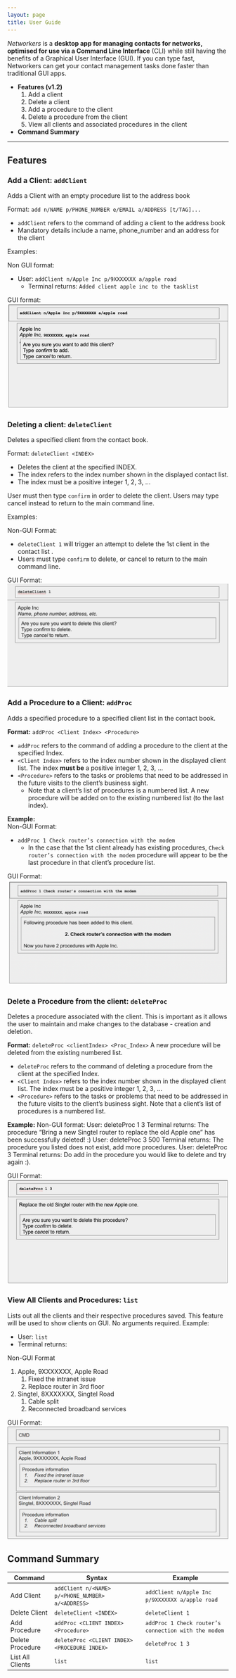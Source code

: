 ```yaml
---
layout: page
title: User Guide
---
```


*Networkers* is a **desktop app for managing contacts for networks,
optimised for use via a Command Line Interface** (CLI)
while still having the benefits of a Graphical User Interface (GUI).
If you can type fast, Networkers can get your contact management tasks
done faster than traditional GUI apps.

- **Features (v1.2)**
    1. Add a client
    2. Delete a client
    3. Add a procedure to the client
    4. Delete a procedure from the client
    5. View all clients and associated procedures in the client
- **Command Summary**

--------------------------------------------------------------------------------------------------------------------

## Features

### Add a Client: `addClient`

Adds a Client with an empty procedure list to the address book

Format: `add n/NAME p/PHONE_NUMBER e/EMAIL a/ADDRESS [t/TAG]...`
- `addClient` refers to the command of adding a client to the address book
- Mandatory details include a name, phone_number and an address for the client

Examples:

Non GUI format:
- User: `addClient n/Apple Inc p/9XXXXXXX a/apple road`
    - Terminal returns: `Added client apple inc to the tasklist`

GUI format: ![Ui](images/addClient.png)

### Deleting a client: `deleteClient`

Deletes a specified client from  the contact book.

Format: `deleteClient <INDEX>`

* Deletes the client at the specified INDEX.
* The index refers to the index number shown in the displayed contact list.
* The index must be a positive integer 1, 2, 3, …

User must then type `confirm` in order to delete the client. Users may type cancel instead to return to the main command line.

Examples:

Non-GUI Format:
* `deleteClient 1` will trigger an attempt to delete the 1st client in the contact list .
* Users must type `confirm` to delete, or cancel to return to the main command line.

GUI Format:
![list](images/deleteClient.png)

### Add a Procedure to a Client: `addProc`

Adds a specified procedure to a specified client list in the contact book.

**Format:** `addProc <Client Index> <Procedure>`
* `addProc` refers to the command of adding a procedure to the client at the specified Index.
* `<Client Index>` refers to the index number shown in the displayed client list. The index **must be** a positive integer 1, 2, 3, …​
* `<Procedure>` refers to the tasks or problems that need to be addressed in the future visits to the client’s business sight.
    * Note that a client’s list of procedures is a numbered list. A new procedure will be added on to the existing numbered list (to the last index).

**Example:** <br/>
Non-GUI Format:
* `addProc 1 Check router’s connection with the modem`
    * In the case that the 1st client already has existing procedures, `Check router’s connection with the modem` procedure will appear to be the last procedure in that client’s procedure list.

GUI Format:
![addProc](images/addProc.png)

### Delete a Procedure from the client: `deleteProc`

Deletes a procedure associated with the client. This is important as it allows the user to maintain and make changes to the database - creation and deletion.

**Format:** `deleteProc <clientIndex> <Proc_Index>`
A new procedure will be deleted from the existing numbered list.
* `deleteProc` refers to the command of deleting a procedure from the client at the specified Index.
* `<Client Index>` refers to the index number shown in the displayed client list.
  The index must be a positive integer 1, 2, 3, ...
* `<Procedure>` refers to the tasks or problems that need to be addressed
  in the future visits to the client’s business sight.
  Note that a client’s list of procedures is a numbered list.

**Example:**
Non-GUI format:
User: deleteProc 1 3
Terminal returns: The procedure “Bring a new Singtel router to replace the old Apple one” has been successfully deleted! :)
User: deleteProc 3 500
Terminal returns: The procedure you listed does not exist, add more procedures.
User: deleteProc 3
Terminal returns: Do add in the procedure you would like to delete and try again :).

GUI Format:
![deleteProc](images/deleteProc.png)

### View All Clients and Procedures: `list`

Lists out all the clients and their respective procedures saved.
This feature will be used to show clients on GUI. No arguments required.
Example:
- User: `list`
- Terminal returns:

Non-GUI Format
1. Apple, 9XXXXXXX, Apple Road
    1. Fixed the intranet issue
    2. Replace router in 3rd floor
2. Singtel, 8XXXXXXX, Singtel Road
    1. Cable split
    2. Reconnected broadband services

GUI Format:
![list](images/list.png)

## Command Summary

| Command | Syntax | Example |
| --- | --- | --- |
| Add Client | `addClient n/<NAME> p/<PHONE_NUMBER> a/<ADDRESS>`| `addClient n/Apple Inc p/9XXXXXXX a/apple road` |
| Delete Client | `deleteClient <INDEX>` | `deleteClient 1` |
| Add Procedure | `addProc <CLIENT INDEX> <Procedure>` | `addProc 1 Check router’s connection with the modem` |
| Delete Procedure | `deleteProc <CLIENT INDEX> <PROCEDURE INDEX>` | `deleteProc 1 3` |
| List All Clients | `list` | `list` |
